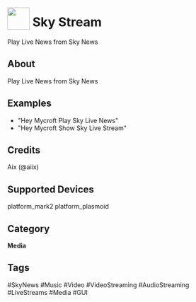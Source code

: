 # <img src='https://raw.githubusercontent.com/FortAwesome/Font-Awesome/master/svgs/regular/newspaper.svg' card_color='#4C2C96' width='50' height='50' style='vertical-align:bottom'/> Sky Stream
Play Live News from Sky News

## About
Play Live News from Sky News

## Examples
* "Hey Mycroft Play Sky Live News"
* "Hey Mycroft Show Sky Live Stream"

## Credits
Aix (@aiix)

## Supported Devices 
platform_mark2 platform_plasmoid 

## Category
**Media**

## Tags
#SkyNews
#Music
#Video
#VideoStreaming
#AudioStreaming
#LiveStreams
#Media
#GUI
